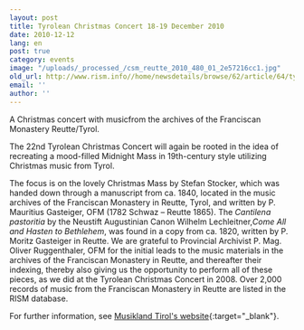 ```yaml
---
layout: post
title: Tyrolean Christmas Concert 18-19 December 2010
date: 2010-12-12
lang: en
post: true
category: events
image: "/uploads/_processed_/csm_reutte_2010_480_01_2e57216cc1.jpg"
old_url: http://www.rism.info//home/newsdetails/browse/62/article/64/tyrolean-christmas-concert-18-19-december-2010.html
email: ''
author: ''
---
```



A Christmas concert with musicfrom the archives of the Franciscan Monastery Reutte/Tyrol.

The 22nd Tyrolean Christmas Concert will again be rooted in the idea of recreating a mood-filled Midnight Mass in 19th-century style utilizing Christmas music from Tyrol.

The focus is on the lovely Christmas Mass by Stefan Stocker, which was handed down through a manuscript from ca. 1840, located in the music archives of the Franciscan Monastery in Reutte, Tyrol, and written by P. Mauritius Gasteiger, OFM (1782 Schwaz – Reutte 1865). The _Cantilena pastoritia_ by the Neustift Augustinian Canon Wilhelm Lechleitner,_Come All and Hasten to Bethlehem_, was found in a copy from ca. 1820, written by P. Moritz Gasteiger in Reutte. We are grateful to Provincial Archivist P. Mag. Oliver Ruggenthaler, OFM for the initial leads to the music materials in the archives of the Franciscan Monastery in Reutte, and thereafter their indexing, thereby also giving us the opportunity to perform all of these pieces, as we did at the Tyrolean Christmas Concert in 2008. Over 2,000 records of music from the Franciscan Monastery in Reutte are listed in the RISM database.

For further information, see [Musikland Tirol's website](http://www.musikland-tirol.at/konzerte/2010/tiroler-weihnachtskonzert-2010.php){:target="_blank"}.
